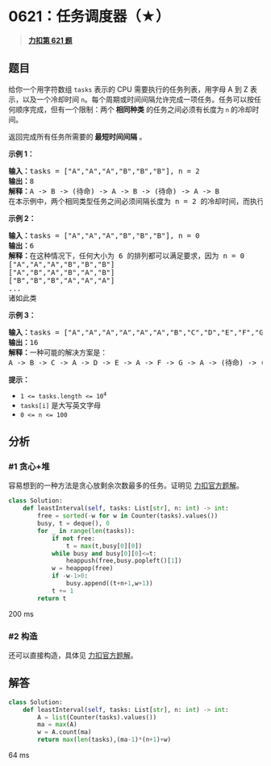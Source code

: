 # 0621：任务调度器（★）


> <u>**[力扣第 621 题](https://leetcode.cn/problems/task-scheduler/)**</u>

## 题目

<p>给你一个用字符数组 <code>tasks</code> 表示的 CPU 需要执行的任务列表，用字母 A 到 Z 表示，以及一个冷却时间 <code>n</code>。每个周期或时间间隔允许完成一项任务。任务可以按任何顺序完成，但有一个限制：两个<strong> 相同种类</strong> 的任务之间必须有长度为<strong> </strong><code>n</code><strong> </strong>的冷却时间。</p>

<p>返回完成所有任务所需要的<strong> 最短时间间隔</strong> 。</p>



<p><strong>示例 1：</strong></p>

<pre>
<strong>输入：</strong>tasks = ["A","A","A","B","B","B"], n = 2
<strong>输出：</strong>8
<strong>解释：</strong>A -&gt; B -&gt; (待命) -&gt; A -&gt; B -&gt; (待命) -&gt; A -&gt; B
在本示例中，两个相同类型任务之间必须间隔长度为 n = 2 的冷却时间，而执行一个任务只需要一个单位时间，所以中间出现了（待命）状态。 </pre>

<p><strong>示例 2：</strong></p>

<pre>
<strong>输入：</strong>tasks = ["A","A","A","B","B","B"], n = 0
<strong>输出：</strong>6
<strong>解释：</strong>在这种情况下，任何大小为 6 的排列都可以满足要求，因为 n = 0
["A","A","A","B","B","B"]
["A","B","A","B","A","B"]
["B","B","B","A","A","A"]
...
诸如此类
</pre>

<p><strong>示例 3：</strong></p>

<pre>
<strong>输入：</strong>tasks = ["A","A","A","A","A","A","B","C","D","E","F","G"], n = 2
<strong>输出：</strong>16
<strong>解释：</strong>一种可能的解决方案是：
A -&gt; B -&gt; C -&gt; A -&gt; D -&gt; E -&gt; A -&gt; F -&gt; G -&gt; A -&gt; (待命) -&gt; (待命) -&gt; A -&gt; (待命) -&gt; (待命) -&gt; A
</pre>



<p><strong>提示：</strong></p>

<ul>
<li><code>1 &lt;= tasks.length &lt;= 10<sup>4</sup></code></li>
<li><code>tasks[i]</code> 是大写英文字母</li>
<li><code>0 &lt;= n &lt;= 100</code></li>
</ul>


## 分析

### #1 贪心+堆

容易想到的一种方法是贪心放剩余次数最多的任务。证明见 [力扣官方题解](https://leetcode.cn/u/leetcode-solution/)。

```python
class Solution:
    def leastInterval(self, tasks: List[str], n: int) -> int:
        free = sorted(-w for w in Counter(tasks).values())
        busy, t = deque(), 0
        for _ in range(len(tasks)):
            if not free:
                t = max(t,busy[0][0])
            while busy and busy[0][0]<=t:
                heappush(free,busy.popleft()[1])
            w = heappop(free)
            if -w-1>0:
                busy.append((t+n+1,w+1))
            t += 1
        return t
```
200 ms

### #2 构造

还可以直接构造，具体见 [力扣官方题解](https://leetcode.cn/u/leetcode-solution/)。

## 解答


```python
class Solution:
    def leastInterval(self, tasks: List[str], n: int) -> int:
        A = list(Counter(tasks).values())
        ma = max(A)
        w = A.count(ma)
        return max(len(tasks),(ma-1)*(n+1)+w)
```
64 ms
